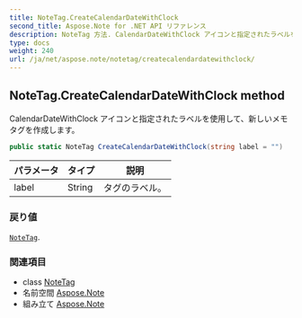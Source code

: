 ```yaml
---
title: NoteTag.CreateCalendarDateWithClock
second_title: Aspose.Note for .NET API リファレンス
description: NoteTag 方法. CalendarDateWithClock アイコンと指定されたラベルを使用して新しいメモ タグを作成します
type: docs
weight: 240
url: /ja/net/aspose.note/notetag/createcalendardatewithclock/
---
```

## NoteTag.CreateCalendarDateWithClock method

CalendarDateWithClock アイコンと指定されたラベルを使用して、新しいメモ タグを作成します。

```csharp
public static NoteTag CreateCalendarDateWithClock(string label = "")
```

| パラメータ | タイプ | 説明 |
| --- | --- | --- |
| label | String | タグのラベル。 |

### 戻り値

[`NoteTag`](../).

### 関連項目

* class [NoteTag](../)
* 名前空間 [Aspose.Note](../../notetag/)
* 組み立て [Aspose.Note](../../../)


